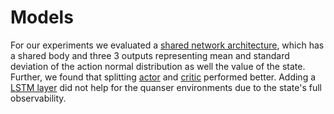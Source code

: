 # Models

For our experiments we evaluated a [shared network architecture](actor_critic_network.py),
which has a shared body and three 3 outputs representing mean and standard deviation of the action normal distribution as well the value of the state.
Further, we found that splitting [actor](actor_network.py) and [critic](critic_network.py) performed better.
Adding a [LSTM layer](actor_critic_lstm.py) did not help for the quanser environments due to the state's full observability.
